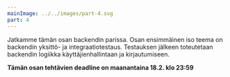 ```yaml
---
mainImage: ../../images/part-4.svg
part: 4
---
```


<div class="intro">

Jatkamme tämän osan backendin parissa. Osan ensimmäinen iso teema on backendin yksittö- ja integraatiotestaus. Testauksen jälkeen toteutetaan backendin logiikka käyttäjienhallintaan ja kirjautumiseen.

**Tämän osan tehtävien deadline on maanantaina 18.2. klo 23:59**

</div>
